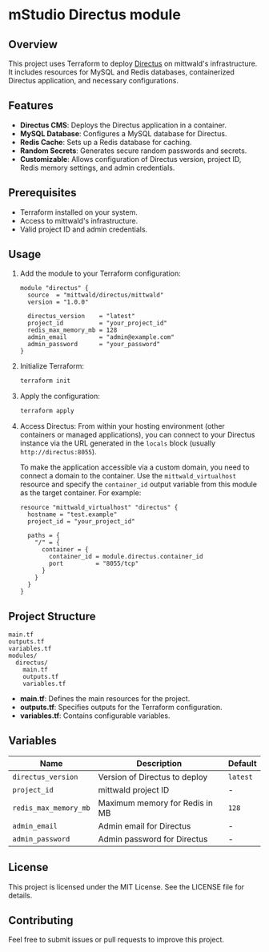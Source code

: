 # mStudio Directus module

## Overview

This project uses Terraform to deploy [Directus](https://directus.io) on mittwald's infrastructure. It includes resources for MySQL and Redis databases, containerized Directus application, and necessary configurations.

## Features

- **Directus CMS**: Deploys the Directus application in a container.
- **MySQL Database**: Configures a MySQL database for Directus.
- **Redis Cache**: Sets up a Redis database for caching.
- **Random Secrets**: Generates secure random passwords and secrets.
- **Customizable**: Allows configuration of Directus version, project ID, Redis memory settings, and admin credentials.

## Prerequisites

- Terraform installed on your system.
- Access to mittwald's infrastructure.
- Valid project ID and admin credentials.

## Usage

1. Add the module to your Terraform configuration:
   ```hcl
   module "directus" {
     source  = "mittwald/directus/mittwald"
     version = "1.0.0"

     directus_version    = "latest"
     project_id          = "your_project_id"
     redis_max_memory_mb = 128
     admin_email         = "admin@example.com"
     admin_password      = "your_password"
   }
   ```

2. Initialize Terraform:
   ```bash
   terraform init
   ```

3. Apply the configuration:
   ```bash
   terraform apply
   ```

4. Access Directus:
   From within your hosting environment (other containers or managed applications), you can connect to your Directus instance via the URL generated in the `locals` block (usually `http://directus:8055`).

   To make the application accessible via a custom domain, you need to connect a domain to the container. Use the `mittwald_virtualhost` resource and specify the `container_id` output variable from this module as the target container. For example:

   ```hcl
   resource "mittwald_virtualhost" "directus" {
     hostname = "test.example"
     project_id = "your_project_id"

     paths = {
       "/" = {
         container = {
           container_id = module.directus.container_id
           port         = "8055/tcp"
         }
       }
     }
   }
   ```

## Project Structure

```
main.tf
outputs.tf
variables.tf
modules/
  directus/
    main.tf
    outputs.tf
    variables.tf
```
- **main.tf**: Defines the main resources for the project.
- **outputs.tf**: Specifies outputs for the Terraform configuration.
- **variables.tf**: Contains configurable variables.

## Variables

| Name                  | Description                          | Default |
|-----------------------|--------------------------------------|---------|
| `directus_version`    | Version of Directus to deploy       | `latest`|
| `project_id`          | mittwald project ID                 | -       |
| `redis_max_memory_mb` | Maximum memory for Redis in MB      | `128`   |
| `admin_email`         | Admin email for Directus            | -       |
| `admin_password`      | Admin password for Directus         | -       |

## License

This project is licensed under the MIT License. See the LICENSE file for details.

## Contributing

Feel free to submit issues or pull requests to improve this project.
